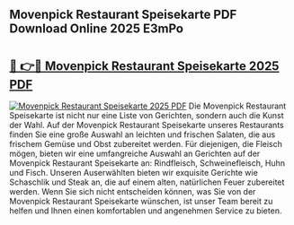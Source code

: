 ## Movenpick Restaurant Speisekarte PDF Download Online 2025 E3mPo

# <h2><a href="http://gc6iho.nevu.top/?p=Movenpick+Restaurant+Speisekarte">🔗 👉🔴 Movenpick Restaurant Speisekarte 2025 PDF</a></h2>

[![Movenpick Restaurant Speisekarte 2025 PDF](https://i.imgur.com/dBaPXMq.png)](http://gc6iho.nevu.top/?p=Movenpick+Restaurant+Speisekarte)
Die Movenpick Restaurant Speisekarte ist nicht nur eine Liste von Gerichten, sondern auch die Kunst der Wahl. Auf der Movenpick Restaurant Speisekarte unseres Restaurants finden Sie eine große Auswahl an leichten und frischen Salaten, die aus frischem Gemüse und Obst zubereitet werden. Für diejenigen, die Fleisch mögen, bieten wir eine umfangreiche Auswahl an Gerichten auf der Movenpick Restaurant Speisekarte an: Rindfleisch, Schweinefleisch, Huhn und Fisch. Unseren Auserwählten bieten wir exquisite Gerichte wie Schaschlik und Steak an, die auf einem alten, natürlichen Feuer zubereitet werden. Wenn Sie sich nicht entscheiden können, was Sie von der Movenpick Restaurant Speisekarte wünschen, ist unser Team bereit zu helfen und Ihnen einen komfortablen und angenehmen Service zu bieten.

